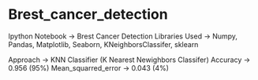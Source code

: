 # Brest_cancer_detection
Ipython Notebook    -> Brest Cancer Detection
Libraries Used      -> Numpy, Pandas, Matplotlib, Seaborn, KNeighborsClassifer, sklearn


Approach            -> KNN Classifier (K Nearest Newighbors Classifer)
Accuracy            -> 0.956  (95%)
Mean_squarred_error -> 0.043  (4%)
